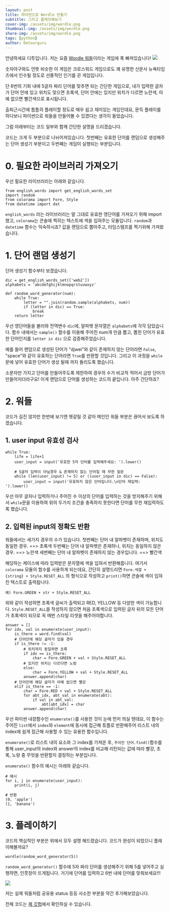 ```yaml
---
layout: post
title: 파이썬으로 Wordle 만들기
subtitle: 그리고 플레이해보기
cover-img: /assets/img/wordle.png
thumbnail-img: /assets/img/wordle.png
share-img: /assets/img/wordle.png
tags: [python]
author: Detourguru
---
```


안녕하세요 디투입니다.
저는 요즘 [Wordle 워들](https://www.powerlanguage.co.uk/wordle/)이라는 게임에 푹 빠져있습니다!
![](/assets/img/wordle.png)

숫자야구와도 언뜻 비슷한 이 게임은 크로스워드 게임으로도 꽤 유명한 신문사 뉴욕타임즈에서 인수될 정도로 선풍적인 인기를 끈 게임입니다.

단 6번의 기회 내에 5글자 짜리 단어를 맞추면 되는 간단한 게임으로, 내가 입력한 글자가 단어 안에 있고 위치도 맞으면 초록색, 단어 안에는 있지만 위치가 다르면 노란색, 아예 없으면 빨간색으로 표시됩니다.

출퇴근시간에 틈틈히 플레이할 정도로 매우 쉽고 재미있는 게임인데요, 문득 플레이를 하다보니 파이썬으로 워들을 만들어볼 수 있겠다는 생각이 들었습니다.

그럼 아래부터는 코드 일부와 함께 간단한 설명을 드리겠습니다.

코드는 크게 두 부분으로 나뉘어져있습니다.
첫번째는 유효한 단어를 랜덤으로 생성해주는 단어 생성기 부분이고 두번째는 게임이 실행되는 부분입니다.

# 0. 필요한 라이브러리 가져오기

우선 필요한 라이브러리는 아래와 같습니다.
```
from english_words import get_english_words_set
import random
from colorama import Fore, Style
from datetime import dat
```
`english_words` 라는 라이브러리는 말 그대로 유효한 영단어를 가져오기 위해 import 했고,
`colorama`는 콘솔에 찍히는 텍스트에 색을 입혀주는 모듈입니다.
`random`과 `datetime` 함수는 익숙하시죠?
값을 랜덤으로 뽑아주고, 타임스탬프를 찍기위해 가져왔습니다.

# 1. 단어 랜덤 생성기
단어 생성기 함수부터 보겠습니다.

```
dic = get_english_words_set(['web2'])
alphabets = 'abcdefghijklmnopqrstuvwxyz'

def random_word_generator(num):
    while True:    
        letter = "".join(random.sample(alphabets, num))
        if (letter in dic) == True:
            break
    return letter
```

우선 영단어들을 불러와 전역변수 `dic`에, 알파벳 문자열은 `alphabets`에 각각 담았습니다.
함수 내에서는 `sample()` 함수를 이용해 주어진 num개 만큼 뽑고, 
뽑힌 단어가 유효한 단어인지를 `letter in dic` 으로 검증해주었습니다.

예를 들어 랜덤으로 생성된 단어가 "djwei"와 같이 존재하지 않는 단어라면 `False`,
"space"와 같이 유효하는 단어라면 `True`를 반환할 것입니다.
그리고 이 과정을 `while`문에 넣어 유효한 단어가 생성 될때 까지 돌리도록 했습니다.

소문자만 가지고 단어를 만들어주도록 제한하여 경우의 수가 비교적 적어서 금방 단어가 만들어지더라구요!
이게 랜덤으로 단어를 생성하는 코드의 끝입니다. 아주 간단하죠?


# 2. 워들

코드가 길진 않지만 한번에 보기엔 헷갈릴 것 같아 메인인 워들 부분은 끊어서 보도록 하겠습니다.

## 1. user input 유효성 검사
```
while True:
    life = life+1
    user_input = input('유효한 5자 단어를 입력해주세요: ').lower()
    
    # 5글자 입력이 아닐경우 & 존재하지 않는 단어일 때 무한 질문
    while (len(user_input) != 5) or ((user_input in dic) == False):
        user_input = input('유효하지 않은 단어입니다.\n단어 재입력: ').lower()
```
우선 아무 글자나 입력하거나 주어진 수 이상의 단어를 입력하는 것을 방지해주기 위해서
`while`문을 이용하여 위의 두가지 조건을 충족하지 못한다면 단어를 무한 재입력하도록 했습니다.

## 2. 입력된 input의 정확도 반환
워들에서는 세가지 경우의 수가 있습니다.
첫번째는 단어 내 알파벳이 존재하며, 위치도 동일한 경우. ==> 초록색
두번째는 단어 내 알파벳은 존재하나, 위치는 동일하지 않은 경우. ==> 노란색
세번째는 단어 내 알파벳이 존재하지 않는 경우입니다. ==> 빨간색

해당하는 케이스에 따라 입력받은 문자열에 색을 입혀서 반환해줍니다.
여기서 `colorama` 모듈의 함수를 사용하게 되는데요,
간단히 설명드리면  `Fore.색깔 + {string} + Style.RESET_ALL` 의 형식으로 작성하고 `print()`하면 콘솔에 색이 입혀진 텍스트로 출력됩니다.

`예) Fore.GREEN + str + Style.RESET_ALL `

위와 같이 작성하면 초록색 글씨가 출력되고 RED, YELLOW 등 다양한 색이 가능합니다.
`Style.RESET_ALL`을 작성하지 않으면 처음 초록색으로 입력된 글자 뒤의 모든 단어가 초록색이 되므로 꼭 매번 스타일 리셋을 해주어야합니다.
```
answer = []
for idx, val in enumerate(user_input):
    is_there = word.find(val)
    # 단어안에 해당 글자가 있을 경우
    if is_there != -1:
        # 위치까지 동일하면 초록
        if idx == is_there:
            char = Fore.GREEN + val + Style.RESET_ALL
        # 있지만 위치는 다르다면 노랑
        else:
            char = Fore.YELLOW + val + Style.RESET_ALL
        answer.append(char)
    # 단어안에 해당 글자가 아예 없으면 빨강
    elif is_there == -1:
        char = Fore.RED + val + Style.RESET_ALL
        for abt_idx, abt_val in enumerate(abt):
            if val in abt_val:
                abt[abt_idx] = char
        answer.append(char)
```
우선 파이썬 내장함수인 `enumerate()`를 사용한 것이 눈에 먼저 띄실 텐데요,
이 함수는 주어진 `list`에서 `index`와 `element`에 동시에 접근해 튜플로 반환해주어 리스트 내의 index에 쉽게 접근해 사용할 수 있는 유용한 함수입니다.

`enumerate()`로 리스트 내의 요소와 그 index를 가져온 후, `주어진 단어.find()`함수를 통해 user_input의 index와 answer의 index를 비교해 리턴되는 값에 따라 빨강, 초록, 노랑 중 무엇을 반환할지 결정하는 부분입니다.

`enumerate()` 함수의 예시는 아래와 같습니다.

```
# 예시
for i, j in enumerate(user_input):
    print(i, j)

# 반환
(0, 'apple')
(1, 'banana')
```

# 3. 플레이하기
코드의 핵심적인 부분은 위에서 모두 설명 해드렸습니다.
코드가 완성이 되었으니 플레이해볼까요?

```
wordle(random_word_generator(5))
```
`random_word_generator()` 함수에 5자 짜리 단어를 생성해주기 위해 5를 넣어주고 실행하면, 인풋창이 뜨게됩니다.
거기에 단어를 입력하고 6번 내에 단어를 맞춰보세요!!!

![](/assets/img/wordle-play.png)

저는 실제 워들처럼 공유용 status 등등 사소한 부분을 약간 추가해보았습니다.

전체 코드는 [제 깃헙](https://github.com/detourguru/python-scripts/tree/main/Wordle)에서 확인하실 수 있습니다.
